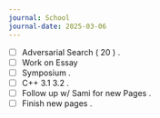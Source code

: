 ```yaml
---
journal: School
journal-date: 2025-03-06
---
```

- [ ] Adversarial Search ( 20 ) .
- [ ] Work on Essay
- [ ] Symposium . 
- [ ] C++ 3.1 3.2 .
- [ ] Follow up w/ Sami for new Pages .
- [ ] Finish new pages .